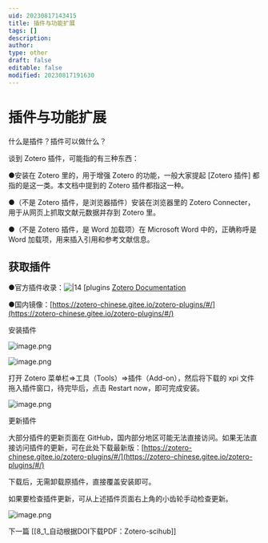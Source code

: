 ```yaml
---
uid: 20230817143415
title: 插件与功能扩展
tags: []
description: 
author: 
type: other
draft: false
editable: false
modified: 20230817191630
---
```


# 插件与功能扩展

什么是插件？插件可以做什么？

谈到 Zotero 插件，可能指的有三种东西：

●安装在 Zotero 里的，用于增强 Zotero 的功能，一般大家提起 [Zotero 插件] 都指的是这一类。本文档中提到的 Zotero 插件都指这一种。

●（不是 Zotero 插件，是浏览器插件）安装在浏览器里的 Zotero Connecter，用于从网页上抓取文献元数据并存到 Zotero 里。

●（不是 Zotero 插件，是 Word 加载项）在 Microsoft Word 中的，正确称呼是 Word 加载项，用来插入引用和参考文献信息。

## 获取插件

●官方插件收录：![|14](https://www.zotero.org/favicon.ico) [plugins [Zotero Documentation](https://zotero.org/support/plugins)

●国内镜像：[https://zotero-chinese.gitee.io/zotero-plugins/#/](https://zotero-chinese.gitee.io/zotero-plugins/#/)

安装插件

![image.png](https://cdn.nlark.com/yuque/0/2022/png/32594373/1662209120466-ba1af9fc-e8b4-4bf4-a5f7-1957a28ed624.png)

![image.png](https://cdn.nlark.com/yuque/0/2022/png/32594373/1662209071821-c656fbd8-e736-424e-a213-8c07cc45b5db.png?x-oss-process=image%2Fresize%2Cw_985%2Climit_0)

打开 Zotero 菜单栏=>工具（Tools）=>插件（Add-on），然后将下载的 xpi 文件拖入插件窗口，待完毕后，点击 Restart now，即可完成安装。

![image.png](https://cdn.nlark.com/yuque/0/2022/png/32594373/1662208878460-d6025c20-eed2-43b0-beb5-b811d5642998.png)

更新插件

大部分插件的更新页面在 GitHub，国内部分地区可能无法直接访问。如果无法直接访问插件的更新，可在此处下载最新版：[https://zotero-chinese.gitee.io/zotero-plugins/#/](https://zotero-chinese.gitee.io/zotero-plugins/#/)

下载后，无需卸载原插件，直接覆盖安装即可。

如果要检查插件更新，可从上述插件页面右上角的小齿轮手动检查更新。

![image.png](https://cdn.nlark.com/yuque/0/2022/png/32594373/1662209420123-816ca53f-1e0f-433c-951b-e68337f86141.png?x-oss-process=image%2Fresize%2Cw_1687%2Climit_0)

下一篇 [[8_1_自动根据DOI下载PDF：Zotero-scihub]]